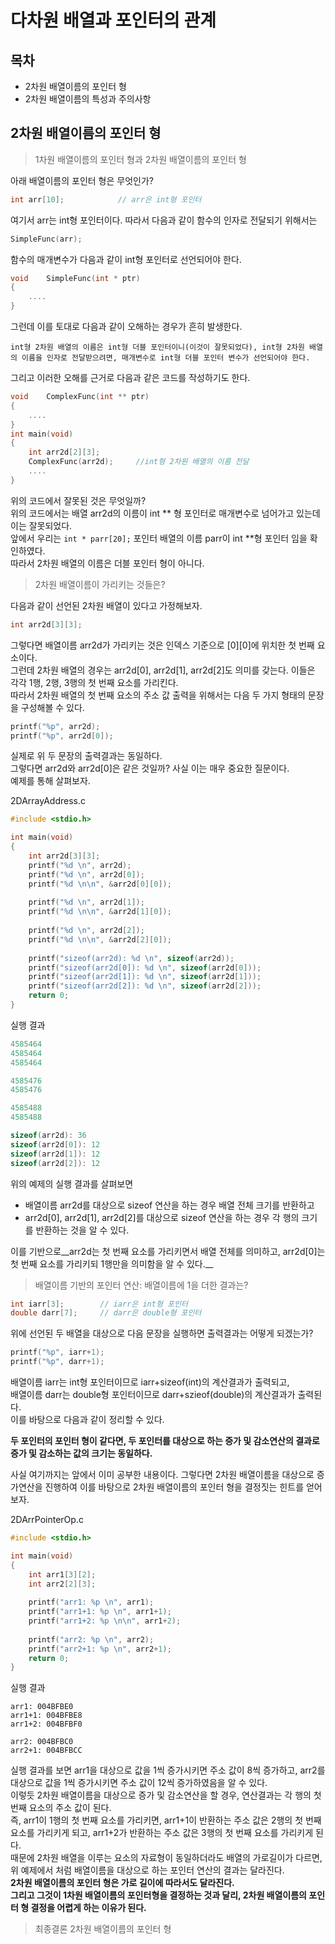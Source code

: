 # 다차원 배열과 포인터의 관계



## 목차

- 2차원 배열이름의 포인터 형
- 2차원 배열이름의 특성과 주의사항



## 2차원 배열이름의 포인터 형

> 1차원 배열이름의 포인터 형과 2차원 배열이름의 포인터 형

아래 배열이름의 포인터 형은 무엇인가?

```c
int arr[10];			// arr은 int형 포인터
```

여기서 arr는 int형 포인터이다. 따라서 다음과 같이 함수의 인자로 전달되기 위해서는

```c
SimpleFunc(arr);
```

함수의 매개변수가 다음과 같이 int형 포인터로 선언되어야 한다.

```c
void	SimpleFunc(int * ptr)
{
	....
}
```



그런데 이를 토대로 다음과 같이 오해하는 경우가 흔히 발생한다.

```
int형 2차원 배열의 이름은 int형 더블 포인터이니(이것이 잘못되었다), int형 2차원 배열의 이름을 인자로 전달받으려면, 매개변수로 int형 더블 포인터 변수가 선언되어야 한다.
```

그리고 이러한 오해를 근거로 다음과 같은 코드를 작성하기도 한다.

```c
void	ComplexFunc(int ** ptr)
{
	....
}
int main(void)
{
	int arr2d[2][3];
    ComplexFunc(arr2d);		//int형 2차원 배열의 이름 전달
    ....
}
```

위의 코드에서 잘못된 것은 무엇일까?  
위의 코드에서는 배열 arr2d의 이름이 int ** 형 포인터로 매개변수로 넘어가고 있는데 이는 잘못되었다.  
앞에서 우리는 ``int * parr[20];`` 포인터 배열의 이름 parr이 int **형 포인터 임을 확인하였다.  
따라서 2차원 배열의 이름은 더블 포인터 형이 아니다.



> 2차원 배열이름이 가리키는 것들은?

다음과 같이 선언된 2차원 배열이 있다고 가정해보자.

```c
int arr2d[3][3];
```

그렇다면 배열이름 arr2d가 가리키는 것은 인덱스 기준으로 &#91;0]&#91;0]에 위치한 첫 번째 요소이다.  
그런데 2차원 배열의 경우는 arr2d[0], arr2d[1], arr2d[2]도 의미를 갖는다. 이들은 각각 1행, 2행, 3행의 첫 번째 요소를 가리킨다.  
따라서 2차원 배열의 첫 번째 요소의 주소 값 출력을 위해서는 다음 두 가지 형태의 문장을 구성해볼 수 있다.

```c
printf("%p", arr2d);
printf("%p", arr2d[0]);
```

실제로 위 두 문장의 출력결과는 동일하다.  
그렇다면 arr2d와 arr2d[0]은 같은 것일까? 사실 이는 매우 중요한 질문이다.  
예제를 통해 살펴보자.



2DArrayAddress.c

```c
#include <stdio.h>

int main(void)
{
	int arr2d[3][3];
	printf("%d \n", arr2d);
	printf("%d \n", arr2d[0]);
	printf("%d \n\n", &arr2d[0][0]);
	
	printf("%d \n", arr2d[1]);
	printf("%d \n\n", &arr2d[1][0]);
	
	printf("%d \n", arr2d[2]);
	printf("%d \n\n", &arr2d[2][0]);
	
	printf("sizeof(arr2d): %d \n", sizeof(arr2d));
	printf("sizeof(arr2d[0]): %d \n", sizeof(arr2d[0]));
	printf("sizeof(arr2d[1]): %d \n", sizeof(arr2d[1]));
	printf("sizeof(arr2d[2]): %d \n", sizeof(arr2d[2]));
	return 0;
}
```



실행 결과

```c
4585464
4585464
4585464

4585476
4585476

4585488
4585488

sizeof(arr2d): 36
sizeof(arr2d[0]): 12
sizeof(arr2d[1]): 12
sizeof(arr2d[2]): 12
```

위의 예제의 실행 결과를 살펴보면  

- 배열이름 arr2d를 대상으로 sizeof 연산을 하는 경우 배열 전체 크기를 반환하고
- arr2d[0], arr2d[1], arr2d[2]를 대상으로 sizeof 연산을 하는 경우 각 행의 크기를 반환하는 것을 알 수 있다.

이를 기반으로__arr2d는 첫 번째 요소를 가리키면서 배열 전체를 의미하고, arr2d[0]는 첫 번째 요소를 가리키되 1행만을 의미함을 알 수 있다.__



> 배열이름 기반의 포인터 연산: 배열이름에 1을 더한 결과는?

```c
int iarr[3];		// iarr은 int형 포인터
double darr[7];		// darr은 double형 포인터
```

위에 선언된 두 배열을 대상으로 다음 문장을 실행하면 출력결과는 어떻게 되겠는가?

```c
printf("%p", iarr+1);
printf("%p", darr+1);
```



배열이름 iarr는 int형 포인터이므로 iarr+sizeof(int)의 계산결과가 출력되고,  
배열이름 darr는 double형 포인터이므로 darr+szieof(double)의 계산결과가 출력된다.  
이를 바탕으로 다음과 같이 정리할 수 있다.

__두 포인터의 포인터 형이 같다면, 두 포인터를 대상으로 하는 증가 및 감소연산의 결과로 증가 및 감소하는 값의 크기는 동일하다.__

사실 여기까지는 앞에서 이미 공부한 내용이다. 그렇다면 2차원 배열이름을 대상으로 증가연산을 진행하여 이를 바탕으로 2차원 배열이름의 포인터 형을 결정짓는 힌트를 얻어보자.



2DArrPointerOp.c

```c
#include <stdio.h>

int main(void)
{
	int arr1[3][2];
	int arr2[2][3];
	
	printf("arr1: %p \n", arr1);
	printf("arr1+1: %p \n", arr1+1);
	printf("arr1+2: %p \n\n", arr1+2);
	
	printf("arr2: %p \n", arr2);
	printf("arr2+1: %p \n", arr2+1);
	return 0;
}
```



실행 결과

```
arr1: 004BFBE0
arr1+1: 004BFBE8
arr1+2: 004BFBF0

arr2: 004BFBC0
arr2+1: 004BFBCC
```

실행 결과를 보면 arr1을 대상으로 값을 1씩 증가시키면 주소 값이 8씩 증가하고, arr2를 대상으로 값을 1씩 증가시키면 주소 값이 12씩 증가하였음을 알 수 있다.  
이렇듯 2차원 배열이름을 대상으로 증가 및 감소연산을 할 경우, 연산결과는 각 행의 첫 번째 요소의 주소 값이 된다.  
즉, arr1이 1행의 첫 번째 요소를 가리키면, arr1+1이 반환하는 주소 값은 2행의 첫 번째 요소를 가리키게 되고, arr1+2가 반환하는 주소 값은 3행의 첫 번째 요소를 가리키게 된다.  
때문에 2차원 배열을 이루는 요소의 자료형이 동일하더라도 배열의 가로길이가 다르면, 위 예제에서 처럼 배열이름을 대상으로 하는 포인터 연산의 결과는 달라진다.  
__2차원 배열이름의 포인터 형은 가로 길이에 따라서도 달라진다.  
그리고 그것이 1차원 배열이름의 포인터형을 결정하는 것과 달리, 2차원 배열이름의 포인터 형 결정을 어렵게 하는 이유가 된다.__



> 최종결론 2차원 배열이름의 포인터 형


